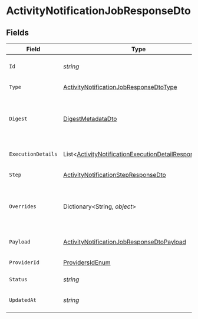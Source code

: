 # ActivityNotificationJobResponseDto


## Fields

| Field                                                                                                                             | Type                                                                                                                              | Required                                                                                                                          | Description                                                                                                                       | Example                                                                                                                           |
| --------------------------------------------------------------------------------------------------------------------------------- | --------------------------------------------------------------------------------------------------------------------------------- | --------------------------------------------------------------------------------------------------------------------------------- | --------------------------------------------------------------------------------------------------------------------------------- | --------------------------------------------------------------------------------------------------------------------------------- |
| `Id`                                                                                                                              | *string*                                                                                                                          | :heavy_check_mark:                                                                                                                | Unique identifier of the job                                                                                                      |                                                                                                                                   |
| `Type`                                                                                                                            | [ActivityNotificationJobResponseDtoType](../../Models/Components/ActivityNotificationJobResponseDtoType.md)                       | :heavy_check_mark:                                                                                                                | Type of the job                                                                                                                   |                                                                                                                                   |
| `Digest`                                                                                                                          | [DigestMetadataDto](../../Models/Components/DigestMetadataDto.md)                                                                 | :heavy_minus_sign:                                                                                                                | Optional digest for the job, including metadata and events                                                                        |                                                                                                                                   |
| `ExecutionDetails`                                                                                                                | List<[ActivityNotificationExecutionDetailResponseDto](../../Models/Components/ActivityNotificationExecutionDetailResponseDto.md)> | :heavy_check_mark:                                                                                                                | Execution details of the job                                                                                                      |                                                                                                                                   |
| `Step`                                                                                                                            | [ActivityNotificationStepResponseDto](../../Models/Components/ActivityNotificationStepResponseDto.md)                             | :heavy_check_mark:                                                                                                                | Step details of the job                                                                                                           |                                                                                                                                   |
| `Overrides`                                                                                                                       | Dictionary<String, *object*>                                                                                                      | :heavy_minus_sign:                                                                                                                | Optional context object for additional error details.                                                                             | {<br/>"workflowId": "some_wf_id",<br/>"stepId": "some_wf_id"<br/>}                                                                |
| `Payload`                                                                                                                         | [ActivityNotificationJobResponseDtoPayload](../../Models/Components/ActivityNotificationJobResponseDtoPayload.md)                 | :heavy_minus_sign:                                                                                                                | Optional payload for the job                                                                                                      |                                                                                                                                   |
| `ProviderId`                                                                                                                      | [ProvidersIdEnum](../../Models/Components/ProvidersIdEnum.md)                                                                     | :heavy_check_mark:                                                                                                                | Provider ID of the job                                                                                                            |                                                                                                                                   |
| `Status`                                                                                                                          | *string*                                                                                                                          | :heavy_check_mark:                                                                                                                | Status of the job                                                                                                                 |                                                                                                                                   |
| `UpdatedAt`                                                                                                                       | *string*                                                                                                                          | :heavy_minus_sign:                                                                                                                | Updated time of the notification                                                                                                  |                                                                                                                                   |